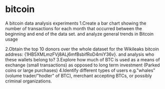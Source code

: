 # bitcoin
A bitcoin data analysis experiments
1.Create a bar chart showing the number of transactions for each month that occurred between the beginning and end of the data set. and analyze general trends in Bitcoin usage

2.Obtain the top 10 donors over the whole dataset for the Wikileaks bitcoin address: {1HB5XMLmzFVj8ALj6mfBsbifRoD4miY36v}. and analysis who these wallets belong to?
3.Explore how much of BTC is used as a means of exchange (small transactions) as opposed to long term investment (Parked coins or large purchases)
4.Identify different types of users e.g."whales" (volume trader/"hodler" of BTC), merchant accepting BTCs, or possibly criminal organizations.
